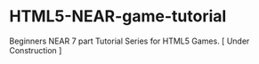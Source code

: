 # HTML5-NEAR-game-tutorial
Beginners NEAR 7 part Tutorial Series for HTML5 Games.  [ Under Construction ]
